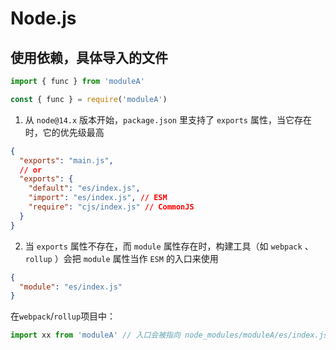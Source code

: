 # Node.js

## 使用依赖，具体导入的文件

```ts
import { func } from 'moduleA'

const { func } = require('moduleA')
```

1. 从 `node@14.x` 版本开始，`package.json` 里支持了 `exports` 属性，当它存在时，它的优先级最高

```json
{
  "exports": "main.js",
  // or
  "exports": {
    "default": "es/index.js",
    "import": "es/index.js", // ESM
    "require": "cjs/index.js" // CommonJS
  }
}
```

2. 当 `exports` 属性不存在，而 `module` 属性存在时，构建工具（如 `webpack` 、 `rollup` ）会把 `module` 属性当作 `ESM` 的入口来使用

```json
{
  "module": "es/index.js"
}
```

在`webpack`/`rollup`项目中：

```ts
import xx from 'moduleA' // 入口会被指向 node_modules/moduleA/es/index.js
```
